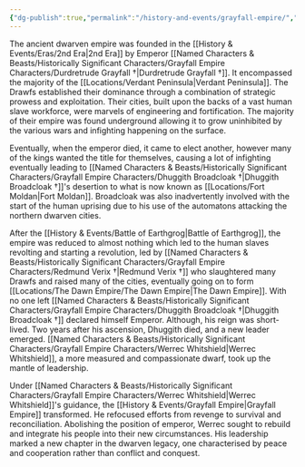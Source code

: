 ```yaml
---
{"dg-publish":true,"permalink":"/history-and-events/grayfall-empire/","updated":"2025-06-10T19:03:25.935+01:00"}
---
```


The ancient dwarven empire was founded in the [[History & Events/Eras/2nd Era\|2nd Era]] by Emperor [[Named Characters & Beasts/Historically Significant  Characters/Grayfall Empire Characters/Durdretrude Grayfall †\|Durdretrude Grayfall †]]. It encompassed the majority of the [[Locations/Verdant Peninsula\|Verdant Peninsula]]. The Drawfs established their dominance through a combination of strategic prowess and exploitation. Their cities, built upon the backs of a vast human slave workforce, were marvels of engineering and fortification. The majority of their empire was found underground allowing it to grow uninhibited by the various wars and infighting happening on the surface. 

Eventually, when the emperor died, it came to elect another, however many of the kings wanted the title for themselves, causing a lot of infighting eventually leading to [[Named Characters & Beasts/Historically Significant  Characters/Grayfall Empire Characters/Dhuggith Broadcloak †\|Dhuggith Broadcloak †]]'s desertion to what is now known as [[Locations/Fort Moldan\|Fort Moldan]]. Broadcloak was also inadvertently involved with the start of the human uprising due to his use of the automatons attacking the northern dwarven cities. 

After the [[History & Events/Battle of Earthgrog\|Battle of Earthgrog]], the empire was reduced to almost nothing which led to the human slaves revolting and starting a revolution, led by [[Named Characters & Beasts/Historically Significant  Characters/Grayfall Empire Characters/Redmund Verix †\|Redmund Verix †]] who slaughtered many Drawfs and raised many of the cities, eventually going on to form [[Locations/The Dawn Empire/The Dawn Empire\|The Dawn Empire]]. With no one left [[Named Characters & Beasts/Historically Significant  Characters/Grayfall Empire Characters/Dhuggith Broadcloak †\|Dhuggith Broadcloak †]] declared himself Emperor. Although, his reign was short-lived. Two years after his ascension, Dhuggith died, and a new leader emerged. [[Named Characters & Beasts/Historically Significant  Characters/Grayfall Empire Characters/Werrec Whitshield\|Werrec Whitshield]], a more measured and compassionate dwarf, took up the mantle of leadership.

Under [[Named Characters & Beasts/Historically Significant  Characters/Grayfall Empire Characters/Werrec Whitshield\|Werrec Whitshield]]'s guidance, the [[History & Events/Grayfall Empire\|Grayfall Empire]] transformed. He refocused efforts from revenge to survival and reconciliation. Abolishing the position of emperor, Werrec sought to rebuild and integrate his people into their new circumstances. His leadership marked a new chapter in the dwarven legacy, one characterised by peace and cooperation rather than conflict and conquest.